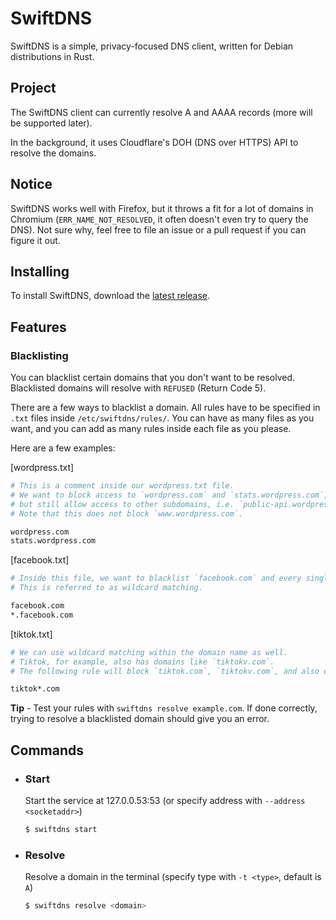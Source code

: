 # SwiftDNS

SwiftDNS is a simple, privacy-focused DNS client, written for Debian distributions in Rust.

## Project

The SwiftDNS client can currently resolve A and AAAA records (more will be supported later).

In the background, it uses Cloudflare's DOH (DNS over HTTPS) API to resolve the domains.

## Notice

SwiftDNS works well with Firefox, but it throws a fit for a lot of domains in Chromium (`ERR_NAME_NOT_RESOLVED`, it often doesn't even try to query the DNS). Not sure why, feel free to file an issue or a pull request if you can figure it out.

## Installing

To install SwiftDNS, download the [latest release](https://github.com/chris9740/swiftdns/releases/latest).

## Features

### Blacklisting

You can blacklist certain domains that you don't want to be resolved. Blacklisted domains will resolve with `REFUSED` (Return Code 5).

There are a few ways to blacklist a domain. All rules have to be specified in `.txt` files inside `/etc/swiftdns/rules/`. You can have as many files as you want, and you can add as many rules inside each file as you please.

Here are a few examples:

[wordpress.txt]

```sh
# This is a comment inside our wordpress.txt file.
# We want to block access to `wordpress.com` and `stats.wordpress.com`,
# but still allow access to other subdomains, i.e. `public-api.wordpress.com` and the like.
# Note that this does not block `www.wordpress.com`.

wordpress.com
stats.wordpress.com
```

[facebook.txt]

```sh
# Inside this file, we want to blacklist `facebook.com` and every single one of it's subdomains.
# This is referred to as wildcard matching.

facebook.com
*.facebook.com
```

[tiktok.txt]

```sh
# We can use wildcard matching within the domain name as well.
# Tiktok, for example, also has domains like `tiktokv.com`.
# The following rule will block `tiktok.com`, `tiktokv.com`, and also other domains like `tiktokcdn.com`.

tiktok*.com
```

**Tip** - Test your rules with `swiftdns resolve example.com`. If done correctly, trying to resolve a blacklisted domain should give you an error.

## Commands

-   ### Start

    Start the service at 127.0.0.53:53 (or specify address with `--address <socketaddr>`)

    ```bash
    $ swiftdns start
    ```

-   ### Resolve

    Resolve a domain in the terminal (specify type with `-t <type>`, default is `A`)

    ```bash
    $ swiftdns resolve <domain>
    ```
